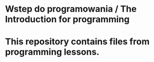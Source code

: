 
#        Wstep do programowania / The Introduction for programming            #
#                                                                             #
#        This repository contains files from programming lessons.             #
#                                                                             #
#                                                                             #
#                                                                             #


